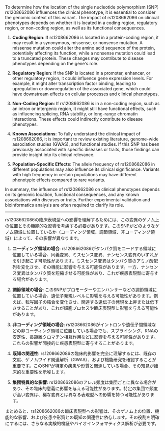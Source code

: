 To determine how the location of the single nucleotide polymorphism (SNP) rs1208662086 influences the clinical phenotype, it is essential to consider the genomic context of this variant. The impact of rs1208662086 on clinical phenotypes depends on whether it is located in a coding region, regulatory region, or non-coding region, as well as its functional consequences.

1. **Coding Region**: If rs1208662086 is located in a protein-coding region, it may result in a synonymous, missense, or nonsense mutation. A missense mutation could alter the amino acid sequence of the protein, potentially affecting its function, while a nonsense mutation could lead to a truncated protein. These changes may contribute to disease phenotypes depending on the gene's role.

2. **Regulatory Region**: If the SNP is located in a promoter, enhancer, or other regulatory region, it could influence gene expression levels. For example, it might alter transcription factor binding, leading to upregulation or downregulation of the associated gene, which could have downstream effects on cellular processes and clinical phenotypes.

3. **Non-Coding Region**: If rs1208662086 is in a non-coding region, such as an intron or intergenic region, it might still have functional effects, such as influencing splicing, RNA stability, or long-range chromatin interactions. These effects could indirectly contribute to disease phenotypes.

4. **Known Associations**: To fully understand the clinical impact of rs1208662086, it is important to review existing literature, genome-wide association studies (GWAS), and functional studies. If this SNP has been previously associated with specific diseases or traits, those findings can provide insight into its clinical relevance.

5. **Population-Specific Effects**: The allele frequency of rs1208662086 in different populations may also influence its clinical significance. Variants with high frequency in certain populations may have different phenotypic effects compared to rare variants.

In summary, the influence of rs1208662086 on clinical phenotypes depends on its genomic location, functional consequences, and any known associations with diseases or traits. Further experimental validation and bioinformatics analysis are often required to clarify its role.

---

rs1208662086の臨床表現型への影響を理解するためには、この変異のゲノム上の位置とその機能的な影響を考慮する必要があります。このSNPがどのようなゲノム領域に位置しているか（コーディング領域、調節領域、非コーディング領域）によって、その影響が異なります。

1. **コーディング領域の場合**: rs1208662086がタンパク質をコードする領域に位置している場合、同義変異、ミスセンス変異、ナンセンス変異のいずれかを引き起こす可能性があります。ミスセンス変異はタンパク質のアミノ酸配列を変化させ、その機能に影響を与える可能性があります。一方、ナンセンス変異はタンパク質を短縮させる可能性があり、これが疾患表現型に寄与する場合があります。

2. **調節領域の場合**: このSNPがプロモーターやエンハンサーなどの調節領域に位置している場合、遺伝子発現レベルに影響を与える可能性があります。例えば、転写因子の結合を変化させ、関連する遺伝子の発現を上昇または低下させることがあり、これが細胞プロセスや臨床表現型に影響を与える可能性があります。

3. **非コーディング領域の場合**: rs1208662086がイントロンや遺伝子間領域などの非コーディング領域に位置している場合でも、スプライシング、RNAの安定性、長距離クロマチン相互作用などに影響を与える可能性があります。これらの影響が間接的に疾患表現型に寄与することがあります。

4. **既知の関連性**: rs1208662086の臨床的影響を完全に理解するには、既存の文献、ゲノムワイド関連解析（GWAS）、および機能研究を確認することが重要です。このSNPが特定の疾患や形質と関連している場合、その知見が臨床的な重要性を示唆します。

5. **集団特異的な影響**: rs1208662086のアレル頻度は集団ごとに異なる場合があり、その臨床的意義に影響を与える可能性があります。特定の集団で頻度が高い変異は、稀な変異とは異なる表現型への影響を持つ可能性があります。

まとめると、rs1208662086の臨床表現型への影響は、そのゲノム上の位置、機能的な影響、および疾患や形質との既知の関連性に依存します。その役割を明確にするには、さらなる実験的検証やバイオインフォマティクス解析が必要です。